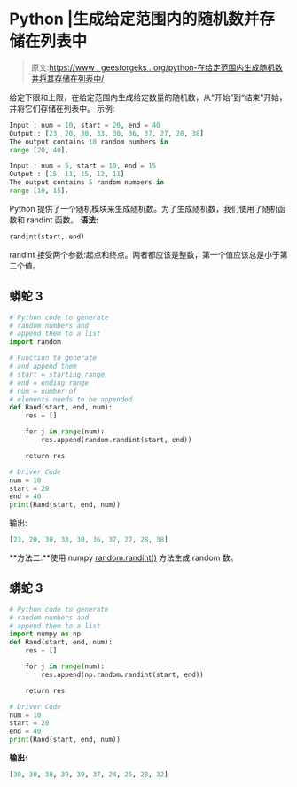 # Python |生成给定范围内的随机数并存储在列表中

> 原文:[https://www . geesforgeks . org/python-在给定范围内生成随机数并将其存储在列表中/](https://www.geeksforgeeks.org/python-generate-random-numbers-within-a-given-range-and-store-in-a-list/)

给定下限和上限，在给定范围内生成给定数量的随机数，从“开始”到“结束”开始，并将它们存储在列表中。
示例:

```py
Input : num = 10, start = 20, end = 40
Output : [23, 20, 30, 33, 30, 36, 37, 27, 28, 38]
The output contains 10 random numbers in
range [20, 40].

Input : num = 5, start = 10, end = 15
Output : [15, 11, 15, 12, 11]
The output contains 5 random numbers in
range [10, 15].
```

Python 提供了一个随机模块来生成随机数。为了生成随机数，我们使用了随机函数和 randint 函数。
**语法:**

```py
randint(start, end)
```

randint 接受两个参数:起点和终点。两者都应该是整数，第一个值应该总是小于第二个值。

## 蟒蛇 3

```py
# Python code to generate
# random numbers and
# append them to a list
import random

# Function to generate
# and append them
# start = starting range,
# end = ending range
# num = number of
# elements needs to be appended
def Rand(start, end, num):
    res = []

    for j in range(num):
        res.append(random.randint(start, end))

    return res

# Driver Code
num = 10
start = 20
end = 40
print(Rand(start, end, num))
```

输出:

```py
[23, 20, 30, 33, 30, 36, 37, 27, 28, 38]
```

**方法二:**使用 numpy [random.randint()](https://www.geeksforgeeks.org/python-randint-function/) 方法生成 random 数。

## 蟒蛇 3

```py
# Python code to generate
# random numbers and
# append them to a list
import numpy as np
def Rand(start, end, num):
    res = []

    for j in range(num):
        res.append(np.random.randint(start, end))

    return res

# Driver Code
num = 10
start = 20
end = 40
print(Rand(start, end, num))
```

**输出:**

```py
[30, 30, 38, 39, 39, 37, 24, 25, 28, 32]
```